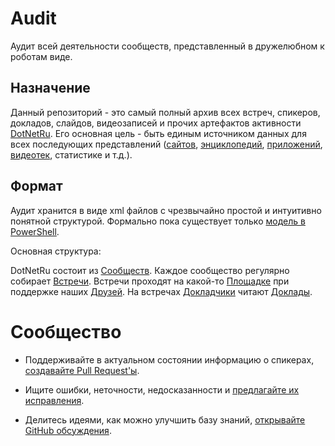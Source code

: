# Audit

Аудит всей деятельности сообществ, представленный в дружелюбном к роботам виде.

## Назначение
Данный репозиторий - это самый полный архив всех встреч, спикеров, докладов, слайдов, видеозаписей и прочих артефактов активности [DotNetRu](http://dotnet.ru). Его основная цель - быть единым источником данных для всех последующих представлений ([сайтов](http://dotnet.ru/), [энциклопедий](https://github.com/AnatolyKulakov/SpbDotNet/wiki/SpbDotNet), [приложений](https://github.com/DotNetRu/App), [видеотек](https://www.youtube.com/channel/UCHFl23Ah_l4gEUTXYUStQdQ), статистике и т.д.).

## Формат

Аудит хранится в виде xml файлов с чрезвычайно простой и интуитивно понятной структурой. Формально пока существует только [модель в PowerShell](https://github.com/AnatolyKulakov/Boombr/blob/master/src/Model.ps1).

Основная структура:

DotNetRu состоит из [Сообществ](https://github.com/DotNetRu/Audit/tree/master/db/communities). Каждое сообщество регулярно собирает [Встречи](https://github.com/DotNetRu/Audit/tree/master/db/meetups). Встречи проходят на какой-то [Площадке](https://github.com/DotNetRu/Audit/tree/master/db/venues) при поддержке наших [Друзей](https://github.com/DotNetRu/Audit/tree/master/db/friends). На встречах [Докладчики](https://github.com/DotNetRu/Audit/tree/master/db/speakers) читают [Доклады](https://github.com/DotNetRu/Audit/tree/master/db/talks).

# Сообщество

- Поддерживайте в актуальном состоянии информацию о спикерах, [создавайте Pull Request'ы](https://help.github.com/articles/creating-a-pull-request-from-a-fork/).

- Ищите ошибки, неточности, недосказанности и [предлагайте их исправления](https://help.github.com/articles/creating-a-pull-request-from-a-fork/).

- Делитесь идеями, как можно улучшить базу знаний, [открывайте GitHub обсуждения](https://github.com/DotNetRu/Audit/issues).
